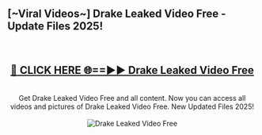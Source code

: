 <h2>[~Viral Videos~] Drake Leaked Video Free - Update Files 2025!</h2>
<br>
<div align="center">
<h2><a href="https://betterlinks.top/A2PfLJ" rel="nofollow">🔴 CLICK HERE 🌐==►► Drake Leaked Video Free</a></h2>
<br>
Get Drake Leaked Video Free and all content. Now you can access all videos and pictures of Drake Leaked Video Free. New Updated Files 2025!
<br>
<br>
<a href="https://betterlinks.top/A2PfLJ" rel="nofollow" data-target="animated-image.originalLink"><img src="https://i.ibb.co.com/WyWwxjT/player-gif2.gif" alt="Drake Leaked Video Free" style="max-width: 100%; display: inline-block;" data-target="animated-image.originalImage"></a>
</div>
<br>
